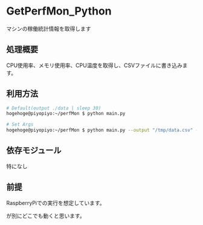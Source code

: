 # GetPerfMon_Python

マシンの稼働統計情報を取得します

## 処理概要

CPU使用率、メモリ使用率、CPU温度を取得し、CSVファイルに書き込みます。

## 利用方法

```bash
# Default(output ./data | sleep 30)
hogehoge@piyopiyo:~/perfMon $ python main.py

# Set Args
hogehoge@piyopiyo:~/perfMon $ python main.py --output "/tmp/data.csv" --sleep 5
```

## 依存モジュール

特になし

## 前提

RaspberryPiでの実行を想定しています。

が別にどこでも動くと思います。




